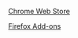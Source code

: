 [Chrome Web Store](https://chrome.google.com/webstore/detail/rarbg-auto-thumbnails/kljpddhejilnkhofpnkclkipamnkjbff)

[Firefox Add-ons](https://addons.mozilla.org/en-US/firefox/addon/rarbg-auto-thumbnails/)
